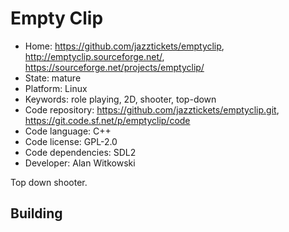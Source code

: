 # Empty Clip

- Home: https://github.com/jazztickets/emptyclip, http://emptyclip.sourceforge.net/, https://sourceforge.net/projects/emptyclip/
- State: mature
- Platform: Linux
- Keywords: role playing, 2D, shooter, top-down
- Code repository: https://github.com/jazztickets/emptyclip.git, https://git.code.sf.net/p/emptyclip/code
- Code language: C++
- Code license: GPL-2.0
- Code dependencies: SDL2
- Developer: Alan Witkowski

Top down shooter.

## Building
